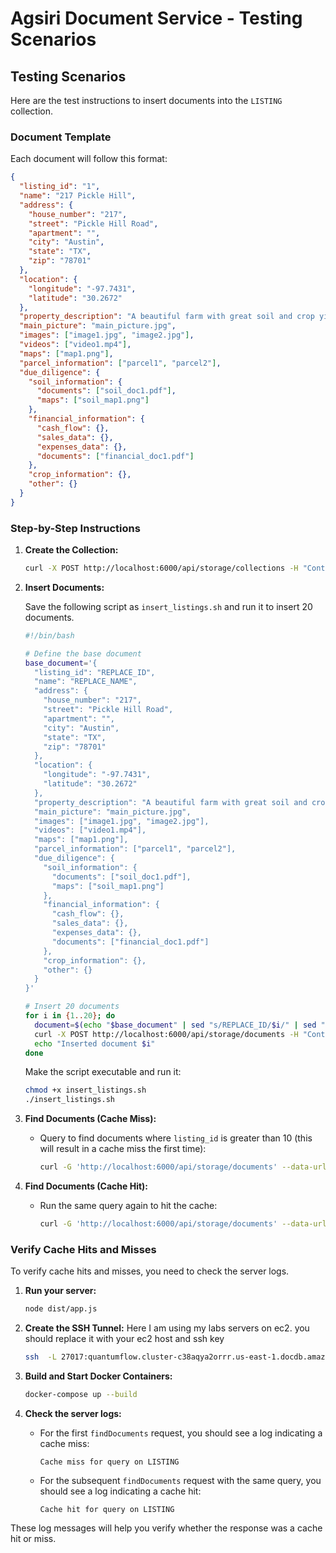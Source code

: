 
# Agsiri Document Service - Testing Scenarios


## Testing Scenarios
Here are the test instructions to insert documents into the `LISTING` collection. 

### Document Template

Each document will follow this format:

```json
{
  "listing_id": "1",
  "name": "217 Pickle Hill",
  "address": {
    "house_number": "217",
    "street": "Pickle Hill Road",
    "apartment": "",
    "city": "Austin",
    "state": "TX",
    "zip": "78701"
  },
  "location": {
    "longitude": "-97.7431",
    "latitude": "30.2672"
  },
  "property_description": "A beautiful farm with great soil and crop yield.",
  "main_picture": "main_picture.jpg",
  "images": ["image1.jpg", "image2.jpg"],
  "videos": ["video1.mp4"],
  "maps": ["map1.png"],
  "parcel_information": ["parcel1", "parcel2"],
  "due_diligence": {
    "soil_information": {
      "documents": ["soil_doc1.pdf"],
      "maps": ["soil_map1.png"]
    },
    "financial_information": {
      "cash_flow": {},
      "sales_data": {},
      "expenses_data": {},
      "documents": ["financial_doc1.pdf"]
    },
    "crop_information": {},
    "other": {}
  }
}

```

### Step-by-Step Instructions

1. **Create the Collection:**
   ```bash
   curl -X POST http://localhost:6000/api/storage/collections -H "Content-Type: application/json" -d '{"collectionName": "LISTING"}'
   ```

2. **Insert Documents:**

   Save the following script as `insert_listings.sh` and run it to insert 20 documents.

   ```bash
   #!/bin/bash

   # Define the base document
   base_document='{
     "listing_id": "REPLACE_ID",
     "name": "REPLACE_NAME",
     "address": {
       "house_number": "217",
       "street": "Pickle Hill Road",
       "apartment": "",
       "city": "Austin",
       "state": "TX",
       "zip": "78701"
     },
     "location": {
       "longitude": "-97.7431",
       "latitude": "30.2672"
     },
     "property_description": "A beautiful farm with great soil and crop yield.",
     "main_picture": "main_picture.jpg",
     "images": ["image1.jpg", "image2.jpg"],
     "videos": ["video1.mp4"],
     "maps": ["map1.png"],
     "parcel_information": ["parcel1", "parcel2"],
     "due_diligence": {
       "soil_information": {
         "documents": ["soil_doc1.pdf"],
         "maps": ["soil_map1.png"]
       },
       "financial_information": {
         "cash_flow": {},
         "sales_data": {},
         "expenses_data": {},
         "documents": ["financial_doc1.pdf"]
       },
       "crop_information": {},
       "other": {}
     }
   }'

   # Insert 20 documents
   for i in {1..20}; do
     document=$(echo "$base_document" | sed "s/REPLACE_ID/$i/" | sed "s/REPLACE_NAME/Listing $i/")
     curl -X POST http://localhost:6000/api/storage/documents -H "Content-Type: application/json" -d "{\"collectionName\": \"LISTING\", \"documents\": [$document]}"
     echo "Inserted document $i"
   done
   ```

   Make the script executable and run it:

   ```bash
   chmod +x insert_listings.sh
   ./insert_listings.sh
   ```

3. **Find Documents (Cache Miss):**
   - Query to find documents where `listing_id` is greater than 10 (this will result in a cache miss the first time):
     ```bash
     curl -G 'http://localhost:6000/api/storage/documents' --data-urlencode 'collectionName=LISTING' --data-urlencode 'query={"listing_id": {"$gt": 10}}'
     ```

4. **Find Documents (Cache Hit):**
   - Run the same query again to hit the cache:
     ```bash
     curl -G 'http://localhost:6000/api/storage/documents' --data-urlencode 'collectionName=LISTING' --data-urlencode 'query={"listing_id": {"$gt": 10}}'
     ```

### Verify Cache Hits and Misses

To verify cache hits and misses, you need to check the server logs.

1. **Run your server:**
   ```bash
   node dist/app.js
   ```

2. **Create the SSH Tunnel:**
   Here I am using my labs servers on ec2. you should replace it with your ec2 host and ssh key

   ```bash
   ssh  -L 27017:quantumflow.cluster-c38aqya2orrr.us-east-1.docdb.amazonaws.com:27017 -o ServerAliveCountMax=3 -o ExitOnForwardFailure=yes -o ServerAliveInterval=15 -p 22 labs.4fiveone.com -N -f

   ```

3. **Build and Start Docker Containers:**
   ```bash
   docker-compose up --build
   ```

4. **Check the server logs:**

   - For the first `findDocuments` request, you should see a log indicating a cache miss:
     ```
     Cache miss for query on LISTING
     ```

   - For the subsequent `findDocuments` request with the same query, you should see a log indicating a cache hit:
     ```
     Cache hit for query on LISTING
     ```

These log messages will help you verify whether the response was a cache hit or miss.

